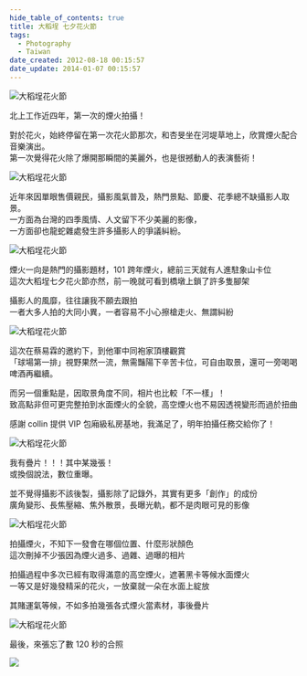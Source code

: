 ```yaml
---
hide_table_of_contents: true
title: 大稻埕 七夕花火節
tags:
  - Photography
  - Taiwan
date_created: 2012-08-18 00:15:57
date_update: 2014-01-07 00:15:57
---
```


![大稻埕花火節](http://farm9.staticflickr.com/8284/7814377518_9c38305055_c.jpg)

北上工作近四年，第一次的煙火拍攝！

對於花火，始終停留在第一次花火節那次，和杏旻坐在河堤草地上，欣賞煙火配合音樂演出。  
第一次覺得花火除了爆開那瞬間的美麗外，也是很撼動人的表演藝術！

![大稻埕花火節](http://farm9.staticflickr.com/8299/7814293422_e88a44f0c5_c.jpg)

近年來因單眼售價親民，攝影風氣普及，熱門景點、節慶、花季總不缺攝影人取景。  
一方面為台灣的四季風情、人文留下不少美麗的影像，  
一方面卻也龍蛇雜處發生許多攝影人的爭議糾紛。

![大稻埕花火節](http://farm9.staticflickr.com/8423/7814305620_cd1db2e38a_c.jpg)

煙火一向是熱門的攝影題材，101 跨年煙火，總前三天就有人進駐象山卡位  
這次大稻埕七夕花火節亦然，前一晚就可看到橋墩上鎖了許多隻腳架

攝影人的風靡，往往讓我不願去跟拍  
一者大多人拍的大同小異，一者容易不小心擦槍走火、無謂糾紛

![大稻埕花火節](http://farm9.staticflickr.com/8301/7814321488_8475eb0308_c.jpg)

這次在蔡易霖的邀約下，到他軍中同袍家頂樓觀賞  
「球場第一排」視野果然一流，無需豔陽下辛苦卡位，可自由取景，還可一旁喝喝啤酒再繼續。

而另一個重點是，因取景角度不同，相片也比較「不一樣」！  
致高點非但可更完整拍到水面煙火的全貌，高空煙火也不易因透視變形而過於扭曲

感謝 collin 提供 VIP 包廂級私房基地，我滿足了，明年拍攝任務交給你了！

![大稻埕花火節](http://farm8.staticflickr.com/7277/7814334750_7213e8af39_c.jpg)

我有疊片！！！其中某幾張！  
或換個說法，數位重曝。

並不覺得攝影不該後製，攝影除了記錄外，其實有更多「創作」的成份  
廣角變形、長焦壓縮、焦外散景，長曝光軌，都不是肉眼可見的影像

![大稻埕花火節](http://farm9.staticflickr.com/8294/7814349796_300b804ee8_c.jpg)

拍攝煙火，不知下一發會在哪個位置、什麼形狀顏色  
這次刪掉不少張因為煙火過多、過雜、過曝的相片

拍攝過程中多次已經有取得滿意的高空煙火，遮著黑卡等候水面煙火  
一等又是好幾發精采的花火，一放棄就一朵在水面上綻放

其賭運氣等候，不如多拍幾張各式煙火當素材，事後疊片

![大稻埕花火節](http://farm8.staticflickr.com/7108/7814395310_f31be8df79_c.jpg)

最後，來張忘了數 120 秒的合照

![](https://fbcdn-sphotos-d-a.akamaihd.net/hphotos-ak-snc7/s720x720/488266_3045641358456_1432126076_n.jpg)
